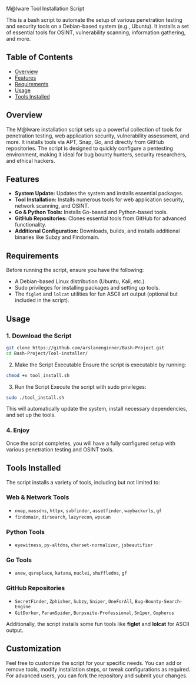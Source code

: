 M@lware Tool Installation Script

This is a bash script to automate the setup of various penetration testing and security tools on a Debian-based system (e.g., Ubuntu). It installs a set of essential tools for OSINT, vulnerability scanning, information gathering, and more.


## Table of Contents

- [Overview](#overview)
- [Features](#features)
- [Requirements](#requirements)
- [Usage](#usage)
- [Tools Installed](#tools-installed)

## Overview

The M@lware installation script sets up a powerful collection of tools for penetration testing, web application security, vulnerability assessment, and more. It installs tools via APT, Snap, Go, and directly from GitHub repositories. The script is designed to quickly configure a pentesting environment, making it ideal for bug bounty hunters, security researchers, and ethical hackers.

## Features

- **System Update:** Updates the system and installs essential packages.
- **Tool Installation:** Installs numerous tools for web application security, network scanning, and OSINT.
- **Go & Python Tools:** Installs Go-based and Python-based tools.
- **GitHub Repositories:** Clones essential tools from GitHub for advanced functionality.
- **Additional Configuration:** Downloads, builds, and installs additional binaries like Subzy and Findomain.

## Requirements

Before running the script, ensure you have the following:

- A Debian-based Linux distribution (Ubuntu, Kali, etc.).
- Sudo privileges for installing packages and setting up tools.
- The `figlet` and `lolcat` utilities for fun ASCII art output (optional but included in the script).

## Usage

### 1. Download the Script

```bash
git clone https://github.com/arslanenginner/Bash-Project.git
cd Bash-Project/Tool-installer/

```
2. Make the Script Executable
Ensure the script is executable by running:
```bash
chmod +x tool_install.sh
```
3. Run the Script
Execute the script with sudo privileges:
```bash
sudo ./tool_install.sh
```
This will automatically update the system, install necessary dependencies, and set up the tools.

### 4. Enjoy

Once the script completes, you will have a fully configured setup with various penetration testing and OSINT tools.

## Tools Installed

The script installs a variety of tools, including but not limited to:

### Web & Network Tools

- `nmap`, `massdns`, `httpx`, `subfinder`, `assetfinder`, `waybackurls`, `gf`
- `findomain`, `dirsearch`, `lazyrecon`, `wpscan`

### Python Tools

- `eyewitness`, `py-altdns`, `charset-normalizer`, `jsbeautifier`

### Go Tools

- `anew`, `qsreplace`, `katana`, `nuclei`, `shuffledns`, `gf`

### GitHub Repositories

- `SecretFinder`, `Zphisher`, `Subzy`, `Sniper`, `OneForAll`, `Bug-Bounty-Search-Engine`
- `GitDorker`, `ParamSpider`, `Burpsuite-Professional`, `Sn1per`, `Gopherus`

Additionally, the script installs some fun tools like **figlet** and **lolcat** for ASCII output.

## Customization

Feel free to customize the script for your specific needs. You can add or remove tools, modify installation steps, or tweak configurations as required. For advanced users, you can fork the repository and submit your changes.
